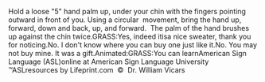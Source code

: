 Hold a loose "5" hand palm up, under your chin with the fingers pointing 
  outward in front of you. Using a circular  movement, bring the hand up, 
  forward, down and back, up, and forward.  The palm of the hand brushes up 
  against the chin twice.GRASS:Yes, indeed itisa nice sweater, thank you for noticing.No. I don't know where you can buy one just like it.No. You may not buy mine. It was a gift.Animated:GRASS:You can learnAmerican Sign Language (ASL)online at American Sign Language University ™ASLresources by Lifeprint.com  ©  Dr. William Vicars